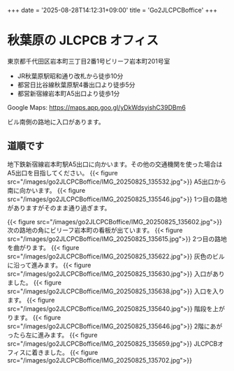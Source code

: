 +++
date = '2025-08-28T14:12:31+09:00'
title = 'Go2JLCPCBoffice'
+++

# 秋葉原の JLCPCB オフィス

東京都千代田区岩本町三丁目2番1号ビリーフ岩本町201号室

- JR秋葉原駅昭和通り改札から徒歩10分
- 都営日比谷線秋葉原駅4番出口より徒歩5分
- 都営新宿線岩本町A5出口より徒歩1分
 
Google Maps: https://maps.app.goo.gl/yDkWdsyishC39DBm6

ビル南側の路地に入口があります。

## 道順です

地下鉄新宿線岩本町駅A5出口に向かいます。その他の交通機関を使った場合はA5出口を目指してください。
{{< figure src="/images/go2JLCPCBoffice/IMG_20250825_135532.jpg">}}
A5出口から南に向かいます。
{{< figure src="/images/go2JLCPCBoffice/IMG_20250825_135546.jpg">}}
1つ目の路地がありますがそのまま通り過ぎます。
<!--more-->
{{< figure src="/images/go2JLCPCBoffice/IMG_20250825_135602.jpg">}}
次の路地の角にビリーフ岩本町の看板が出ています。
{{< figure src="/images/go2JLCPCBoffice/IMG_20250825_135615.jpg">}}
2つ目の路地を曲がります。
{{< figure src="/images/go2JLCPCBoffice/IMG_20250825_135622.jpg">}}
灰色のビルに沿って進みます。
{{< figure src="/images/go2JLCPCBoffice/IMG_20250825_135630.jpg">}}
入口がありました。
{{< figure src="/images/go2JLCPCBoffice/IMG_20250825_135638.jpg">}}
入口を入ります。
{{< figure src="/images/go2JLCPCBoffice/IMG_20250825_135640.jpg">}}
階段を上がります。
{{< figure src="/images/go2JLCPCBoffice/IMG_20250825_135646.jpg">}}
2階にあがったら左に進みます。
{{< figure src="/images/go2JLCPCBoffice/IMG_20250825_135659.jpg">}}
JLCPCBオフィスに着きました。
{{< figure src="/images/go2JLCPCBoffice/IMG_20250825_135702.jpg">}}


